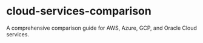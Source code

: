 # cloud-services-comparison
A comprehensive comparison guide for AWS, Azure, GCP, and Oracle Cloud services.
